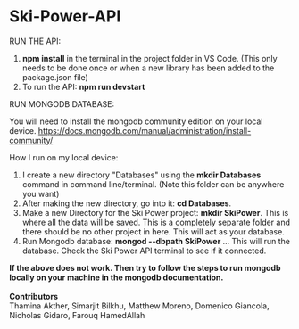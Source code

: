 # Ski-Power-API

RUN THE API:

1. **npm install** in the terminal in the project folder in VS Code. (This only needs to be done once or when a new library has been added to the package.json file)
2. To run the API: **npm run devstart**

RUN MONGODB DATABASE:

You will need to install the mongodb community edition on your local device. https://docs.mongodb.com/manual/administration/install-community/

How I run on my local device:
1. I create a new directory "Databases" using the **mkdir Databases** command in command line/terminal. (Note this folder can be anywhere you want)
2. After making the new directory, go into it: **cd Databases**.
3. Make a new Directory for the Ski Power project: **mkdir SkiPower**. This is where all the data will be saved. This is a completely separate folder and there should be no other project in here. This will act as your database.
4. Run Mongodb database: **mongod --dbpath SkiPower** ... This will run the database. Check the Ski Power API terminal to see if it connected.

**If the above does not work. Then try to follow the steps to run mongodb locally on your machine in the mongodb documentation.** <br> <br> 
**Contributors**<br> 
Thamina Akther,
Simarjit Bilkhu,
Matthew Moreno,
Domenico Giancola, 
Nicholas Gidaro,
Farouq HamedAllah
